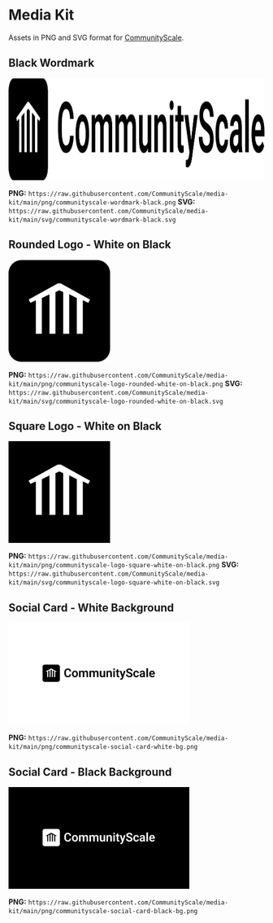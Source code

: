 # Media Kit

Assets in PNG and SVG format for [CommunityScale](https://communityscale.com/).

## Black Wordmark
<img src="png/communityscale-wordmark-black.png" alt="CommunityScale Wordmark Black" height="200">

**PNG:** `https://raw.githubusercontent.com/CommunityScale/media-kit/main/png/communityscale-wordmark-black.png`
**SVG:** `https://raw.githubusercontent.com/CommunityScale/media-kit/main/svg/communityscale-wordmark-black.svg`

## Rounded Logo - White on Black
<img src="png/communityscale-logo-rounded-white-on-black.png" alt="CommunityScale Logo Rounded White on Black" height="200">

**PNG:** `https://raw.githubusercontent.com/CommunityScale/media-kit/main/png/communityscale-logo-rounded-white-on-black.png`
**SVG:** `https://raw.githubusercontent.com/CommunityScale/media-kit/main/svg/communityscale-logo-rounded-white-on-black.svg`

## Square Logo - White on Black
<img src="png/communityscale-logo-square-white-on-black.png" alt="CommunityScale Logo Square White on Black" height="200">

**PNG:** `https://raw.githubusercontent.com/CommunityScale/media-kit/main/png/communityscale-logo-square-white-on-black.png`
**SVG:** `https://raw.githubusercontent.com/CommunityScale/media-kit/main/svg/communityscale-logo-square-white-on-black.svg`

## Social Card - White Background
<img src="png/communityscale-social-card-white-bg.png" alt="CommunityScale Social Card White Background" height="200">

**PNG:** `https://raw.githubusercontent.com/CommunityScale/media-kit/main/png/communityscale-social-card-white-bg.png`

## Social Card - Black Background
<img src="png/communityscale-social-card-black-bg.png" alt="CommunityScale Social Card Black Background" height="200">

**PNG:** `https://raw.githubusercontent.com/CommunityScale/media-kit/main/png/communityscale-social-card-black-bg.png`